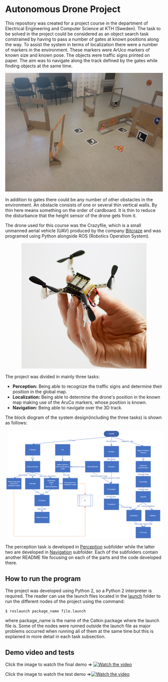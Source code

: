# Autonomous Drone Project
This repository was created for a project course in the department of Electrical Engineering and Computer Science at KTH (Sweden). The task to be solved in the project could be considered as an object search task constrained by having to pass a number of gates at known positions along the way. To assist the system in terms of localization there were a number of markers in the environment. These markers were ArUco markers of known size and known pose. The objects were traffic signs printed on paper. The aim was to navigate along the track defined by the gates while finding objects at the same time.

<p align="center">
    <img src="media/layout.jpg" alt>
</p>
In addition to gates there could be any number of other obstacles in the environment. An obstacle consists of one or several thin vertical walls. By thin here means something on the order of cardboard. It is thin to reduce the disturbance that the height sensor of the drone gets from it.

The drone used for this course was the Crazyflie, which is a small unmanned aerial vehicle (UAV) produced by the company <a href="https://www.bitcraze.io/">Bitcraze</a> and was programed using Python alongside ROS (Robotics Operation System).
<p align="center">
    <img src="media/crazyflie.jpg" alt>
</p>


The project was divided in mainly three tasks:
<ul>
  <li><b>Perception:</b> Being able to recognize the traffic signs and determine their position in the global map.</li>
  <li><b>Localization:</b> Being able to determine the drone's position in the known map making use of the AruCo markers, whose position is known.</li>
  <li><b>Navigation:</b> Being able to navigate over the 3D track.</li>
</ul>

The block diogram of the system design(including the three tasks) is shown as follows:
<p align="center">
    <img src="media/block_diagram.png" alt>
</p>

The perception task is developed in [Perception](scripts/perception) subfolder while the latter two are developed in [Navigation](scripts/navigation) subfolder. Each of the subfolders contain another README file focusing on each of the parts and the code developed there.


## How to run the program
The project was developed using Python 2, so a Python 2 interpreter is required. The reader can use the launch files located in the [launch](launch) folder to run the different nodes of the project using the command:

```
$ roslaunch package_name file.launch
```
where package_name is the name of the Catkin package where the launch file is.
Some of the nodes were runned outside the launch file as major problems occurred when running all of them at the same time but this is explained in more detail in each task subsection.

## Demo video and tests
Click the image to watch the final demo => [![Watch the video](https://i.ytimg.com/vi/9gpehy5qDU0/hqdefault.jpg?sqp=-oaymwEZCNACELwBSFXyq4qpAwsIARUAAIhCGAFwAQ==&rs=AOn4CLBAcRYRoR26gdCcJ9KN0x9wt4Qoag)](https://www.youtube.com/watch?v=9gpehy5qDU0&t=1s)

Click the image to watch the test demo =>[![Watch the video](https://i.ytimg.com/vi/QIpgcVNhneI/hqdefault.jpg?sqp=-oaymwEZCNACELwBSFXyq4qpAwsIARUAAIhCGAFwAQ==&rs=AOn4CLDen_Gd_mCl8LBAPF2J21sMj4lsqQ)](https://www.youtube.com/watch?v=QIpgcVNhneI)
